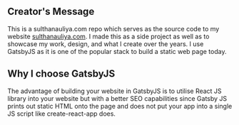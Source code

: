 ## Creator's Message

This is a sulthanauliya.com repo which serves as the source code to my website [sulthanauliya.com](https://www.sulthanauliya.com). I made this as a side project as well as to showcase my work, design, and what I create over the years. I use GatsbyJS as it is one of the popular stack to build a static web page today. 

## Why I choose GatsbyJS

The advantage of building your website in GatsbyJS is to utilise React JS library into your website but with a better SEO capabilities since Gatsby JS prints out static HTML onto the page and does not put your app into a single JS script like create-react-app does.
 
